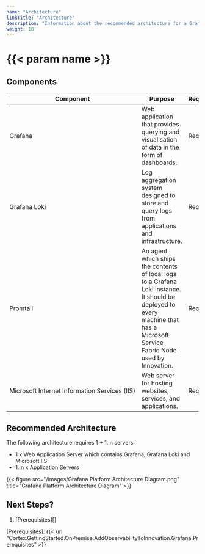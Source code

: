 ```yaml
---
name: "Architecture"
linkTitle: "Architecture"
description: "Information about the recommended architecture for a Grafana platform installation."
weight: 10
---
```


# {{< param name >}}

## Components

| Component | Purpose | Required/Optional |Server Role |
|-----------|---------|----------|------------|
| Grafana| Web application that provides querying and visualisation of data in the form of dashboards. | Required | Web&nbsp;Application&nbsp;Server |
| Grafana Loki | Log aggregation system designed to store and query logs from applications and infrastructure. | Required | Web&nbsp;Application&nbsp;Server |
| Promtail | An agent which ships the contents of local logs to a Grafana Loki instance. It should be deployed to every machine that has a Microsoft Service Fabric Node used by Innovation. | Required | Application&nbsp;Server |
| Microsoft&nbsp;Internet&nbsp;Information&nbsp;Services&nbsp;(IIS) | Web server for hosting websites, services, and applications. | Required | Web&nbsp;Application&nbsp;Server |

## Recommended Architecture

The following architecture requires 1 + 1..n servers:

* 1 x Web Application Server which contains Grafana, Grafana Loki and Microsoft IIS.
* 1..n x Application Servers

{{< figure src="/images/Grafana Platform Architecture Diagram.png" title="Grafana Platform Architecture Diagram" >}}

## Next Steps?

1. [Prerequisites][]

[Prerequisites]: {{< url "Cortex.GettingStarted.OnPremise.AddObservabilityToInnovation.Grafana.Prerequisites" >}}
